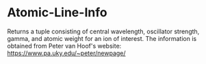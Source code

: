 # Atomic-Line-Info
Returns a tuple consisting of central wavelength, oscillator strength, gamma, and atomic weight for an ion of interest. The information is obtained from Peter van Hoof's website: https://www.pa.uky.edu/~peter/newpage/

